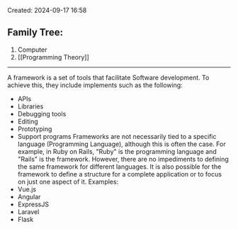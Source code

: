 Created: 2024-09-17 16:58
## Family Tree:
1. Computer
2. [[Programming Theory]]
-- -
A framework is a set of tools that facilitate Software development. To achieve this, they include implements such as the following:
- APIs
- Libraries
- Debugging tools
- Editing
- Prototyping
- Support programs
Frameworks are not necessarily tied to a specific language (Programming Language), although this is often the case. For example, in Ruby on Rails, "Ruby" is the programming language and "Rails" is the framework. However, there are no impediments to defining the same framework for different languages. It is also possible for the framework to define a structure for a complete application or to focus on just one aspect of it.
Examples:
- Vue.js
- Angular
- ExpressJS
- Laravel
- Flask